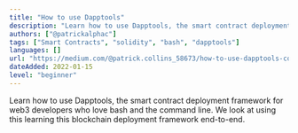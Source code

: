 ```yaml
---
title: "How to use Dapptools"
description: "Learn how to use Dapptools, the smart contract deployment framework for web3 developers who love bash and the command line. We look at using this learning this blockchain deployment framework end-to-end."
authors: ["@patrickalphac"]
tags: ["Smart Contracts", "solidity", "bash", "dapptools"]
languages: []
url: "https://medium.com/@patrick.collins_58673/how-to-use-dapptools-code-like-makerdao-fed9909d055b"
dateAdded: 2022-01-15
level: "beginner"
---
```


Learn how to use Dapptools, the smart contract deployment framework for web3 developers who love bash and the command line. We look at using this learning this blockchain deployment framework end-to-end.
